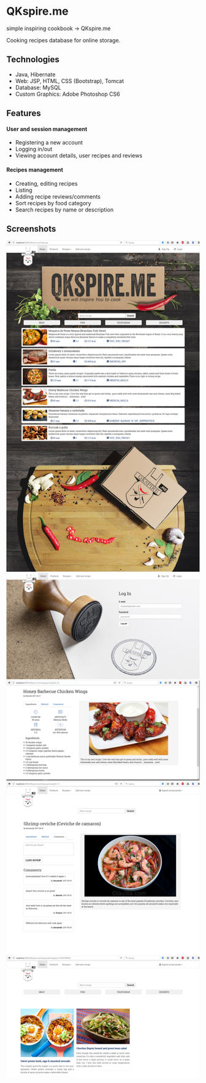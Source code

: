 # QKspire.me
simple inspiring cookbook -> QKspire.me

Cooking recipes database for online storage.
<br>
<h2>Technologies</h2>
<ul>
<li>Java, Hibernate</li>
<li>Web: JSP, HTML, CSS (Bootstrap), Tomcat</li>
<li>Database: MySQL</li>
<li>Custom Graphics: Adobe Photoshop CS6</li>
</ul>
<h2>Features</h2>
<h4>User and session management</h4>
<ul>
<li>Registering a new account</li>
<li>Logging in/out</li>
<li>Viewing account details, user recipes and reviews</li>
</ul>
<h4>Recipes management</h4>
<ul>
<li>Creating, editing recipes</li>
<li>Listing</li>
<li>Adding recipe reviews/comments</li>
<li>Sort recipes by food category</li>
<li>Search recipes by name or description</li>
</ul>
<h2>Screenshots</h2>

![](https://github.com/snafx/QKspire.me/blob/master/src/main/webapp/res/screenshots/1.png)
![](https://github.com/snafx/QKspire.me/blob/master/src/main/webapp/res/screenshots/2.png)
![](https://github.com/snafx/QKspire.me/blob/master/src/main/webapp/res/screenshots/3.png)
![](https://github.com/snafx/QKspire.me/blob/master/src/main/webapp/res/screenshots/4.png)
![](https://github.com/snafx/QKspire.me/blob/master/src/main/webapp/res/screenshots/5.png)

